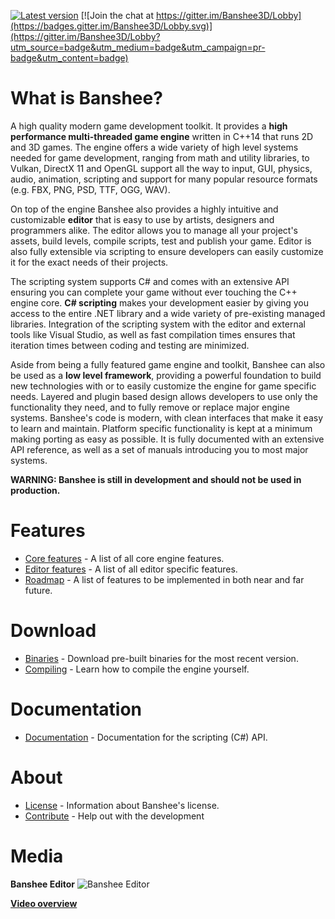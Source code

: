 [![Latest version](https://img.shields.io/badge/latest-v0.4--dev-red.svg)](https://img.shields.io/badge/latest-v0.4--dev-red.svg) [![Join the chat at https://gitter.im/Banshee3D/Lobby](https://badges.gitter.im/Banshee3D/Lobby.svg)](https://gitter.im/Banshee3D/Lobby?utm_source=badge&utm_medium=badge&utm_campaign=pr-badge&utm_content=badge)

# What is Banshee? 
A high quality modern game development toolkit. It provides a **high performance multi-threaded game engine** written in C++14 that runs 2D and 3D games. The engine offers a wide variety of high level systems needed for game development, ranging from math and utility libraries, to Vulkan, DirectX 11 and OpenGL support all the way to input, GUI, physics, audio, animation, scripting and support for many popular resource formats (e.g. FBX, PNG, PSD, TTF, OGG, WAV).

On top of the engine Banshee also provides a highly intuitive and customizable **editor** that is easy to use by artists, designers and programmers alike. The editor allows you to manage all your project's assets, build levels, compile scripts, test and publish your game. Editor is also fully extensible via scripting to ensure developers can easily customize it for the exact needs of their projects.

The scripting system supports C# and comes with an extensive API ensuring you can complete your game without ever touching the C++ engine core. **C# scripting** makes your development easier by giving you access to the entire .NET library and a wide variety of pre-existing managed libraries. Integration of the scripting system with the editor and external tools like Visual Studio, as well as fast compilation times ensures that iteration times between coding and testing are minimized.

Aside from being a fully featured game engine and toolkit, Banshee can also be used as a **low level framework**, providing a powerful foundation to build new technologies with or to easily customize the engine for game specific needs. Layered and plugin based design allows developers to use only the functionality they need, and to fully remove or replace major engine systems. Banshee's code is modern, with clean interfaces that make it easy to learn and maintain. Platform specific functionality is kept at a minimum making porting as easy as possible. It is fully documented with an extensive API reference, as well as a set of manuals introducing you to most major systems.

**WARNING: Banshee is still in development and should not be used in production.**

# Features
* [Core features](https://github.com/GameFoundry/bsf/blob/master/Documentation/GitHub/features.md) - A list of all core engine features.
* [Editor features](https://github.com/BearishSun/BansheeEngine/blob/master/Documentation/GitHub/features.md) - A list of all editor specific features.
* [Roadmap](https://github.com/GameFoundry/bsf/blob/master/Documentation/GitHub/roadmap.md) - A list of features to be implemented in both near and far future. 

# Download
* [Binaries](https://github.com/BearishSun/BansheeEngine/blob/master/Documentation/GitHub/install.md) - Download pre-built binaries for the most recent version.
* [Compiling](https://github.com/BearishSun/BansheeEngine/blob/master/Documentation/GitHub/compiling.md) - Learn how to compile the engine yourself.

# Documentation
* [Documentation](http://docs.banshee3d.com/Managed/index.html) - Documentation for the scripting (C#) API.

# About
* [License](https://github.com/BearishSun/BansheeEngine/blob/master/Documentation/GitHub/license.md) - Information about Banshee's license.
* [Contribute](http://www.banshee3d.com/contribute) - Help out with the development

# Media
**Banshee Editor**
![Banshee Editor](http://bearishsun.thalassa.feralhosting.com/BansheeEditor.png "Banshee Editor")

[**Video overview**](https://youtu.be/WJsYOyCXGEU)
